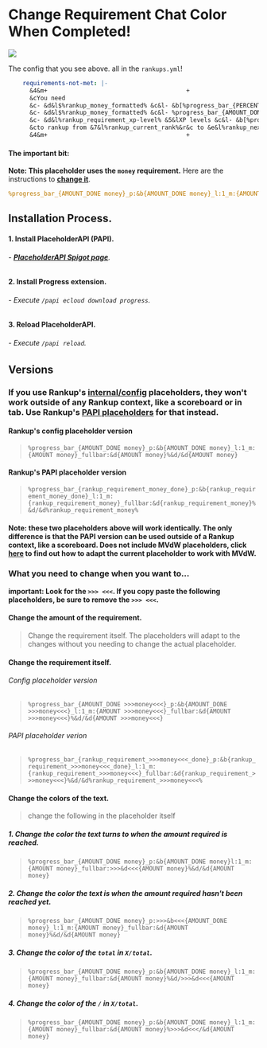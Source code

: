 # Change Requirement Chat Color When Completed!

![](https://i.imgur.com/zK1aybS.png)

The config that you see above. all in the `rankups.yml`!
```yaml
    requirements-not-met: |-
      &4&m+                                       +
      &cYou need
      &c- &d&l$%rankup_money_formatted% &c&l- &b[%progress_bar_{PERCENT_DONE money}_c:&d|_p:&d|_r:&3|_l:20_m:100_fullbar:&a&lCompleted!%&b]
      &c- &d&l$%rankup_money_formatted% &c&l- %progress_bar_{AMOUNT_DONE money}_p:&b{AMOUNT_DONE money}_l:1_m:{AMOUNT money}_fullbar:&d{AMOUNT money}%&d/&d{AMOUNT money}
      &c- &d&l%rankup_requirement_xp-level% &5&lXP levels &c&l- &b[%progress_bar_{PERCENT_DONE xp-level}_c:&d|_p:&d|_r:&3|_l:20_m:100_fullbar:&a&lCompleted!%&b]
      &cto rankup from &7&l%rankup_current_rank%&r&c to &e&l%rankup_next_rank%&r&c!
      &4&m+                                       +
```

#### The important bit:
**Note: This placeholder uses the `money` requirement.** Here are the instructions to **[change it](https://github.com/okx-code/Rankup3/wiki/Advanced-Configuration-Example#change-the-requirement-itself)**.
```yaml
%progress_bar_{AMOUNT_DONE money}_p:&b{AMOUNT_DONE money}_l:1_m:{AMOUNT money}_fullbar:&d{AMOUNT money}%&d/&d{AMOUNT money}
```

## Installation Process.
#### 1. Install PlaceholderAPI (PAPI).
###### - **[PlaceholderAPI Spigot page](https://www.spigotmc.org/resources/placeholderapi.6245/)**.
#### 2. Install Progress extension.
###### - Execute `/papi ecloud download progress`.
#### 3. Reload PlaceholderAPI.
###### - Execute `/papi reload`.

## Versions
### If you use Rankup's [internal/config](https://github.com/okx-code/Rankup3/wiki/Config-Placeholders) placeholders, they won't work outside of any Rankup context, like a scoreboard or in tab. Use Rankup's [PAPI placeholders](https://github.com/okx-code/Rankup3/wiki/PAPI-Placeholders#config-papi-placeholders) for that instead.
#### Rankup's config placeholder version
> `%progress_bar_{AMOUNT_DONE money}_p:&b{AMOUNT_DONE money}_l:1_m:{AMOUNT money}_fullbar:&d{AMOUNT money}%&d/&d{AMOUNT money}`
#### Rankup's PAPI placeholder version
> `%progress_bar_{rankup_requirement_money_done}_p:&b{rankup_requirement_money_done}_l:1_m:{rankup_requirement_money}_fullbar:&d{rankup_requirement_money}%&d/&d%rankup_requirement_money%`
#### Note: these two placeholders above will work identically. The only difference is that the PAPI version can be used outside of a Rankup context, like a scoreboard. Does not include MVdW placeholders, click [here](https://github.com/okx-code/Rankup3/wiki/PAPI-Placeholders#mvdw-placeholders) to find out how to adapt the current placeholder to work with MVdW.

### What you need to change when you want to...
**important:  Look for the `>>> <<<`. If you copy paste the following placeholders, be sure to remove the `>>> <<<`.**
#### Change the amount of the requirement.
> Change the requirement itself. The placeholders will adapt to the changes without you needing to change the actual placeholder.
#### Change the requirement itself.
###### Config placeholder version
> `%progress_bar_{AMOUNT_DONE >>>money<<<}_p:&b{AMOUNT_DONE >>>money<<<}_l:1_m:{AMOUNT >>>money<<<}_fullbar:&d{AMOUNT >>>money<<<}%&d/&d{AMOUNT >>>money<<<}`
###### PAPI placeholder verion
> `%progress_bar_{rankup_requirement_>>>money<<<_done}_p:&b{rankup_requirement_>>>money<<<_done}_l:1_m:{rankup_requirement_>>>money<<<}_fullbar:&d{rankup_requirement_>>>money<<<}%&d/&d%rankup_requirement_>>>money<<<%`
#### Change the colors of the text.
> change the following in the placeholder itself
##### 1. Change the color the text turns to when the amount required is reached.
> `%progress_bar_{AMOUNT_DONE money}_p:&b{AMOUNT_DONE money}l:1_m:{AMOUNT money}_fullbar:>>>&d<<<{AMOUNT money}%&d/&d{AMOUNT money}`
##### 2. Change the color the text is when the amount required hasn't been reached yet.
> `%progress_bar_{AMOUNT_DONE money}_p:>>>&b<<<{AMOUNT_DONE money}_l:1_m:{AMOUNT money}_fullbar:&d{AMOUNT money}%&d/&d{AMOUNT money}`
##### 3. Change the color of the `total` in `X/total`.
> `%progress_bar_{AMOUNT_DONE money}_p:&b{AMOUNT_DONE money}_l:1_m:{AMOUNT money}_fullbar:&d{AMOUNT money}%&d/>>>&d<<<{AMOUNT money}`
##### 4. Change the color of the `/` in `X/total`.
> `%progress_bar_{AMOUNT_DONE money}_p:&b{AMOUNT_DONE money}_l:1_m:{AMOUNT money}_fullbar:&d{AMOUNT money}%>>>&d<<</&d{AMOUNT money}`
